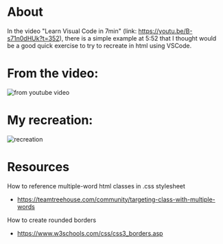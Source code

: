 # About
In the video "Learn Visual Code in 7min" (link: https://youtu.be/B-s71n0dHUk?t=352), there is a simple example at 5:52 that I thought would be a good quick exercise to try to recreate in html using VSCode.

# From the video:
![from youtube video](https://github.com/cmesias/GettingStarted/assets/17791454/734dab6d-7d87-4054-b26f-8509b2d1faec)

# My recreation:
![recreation ](https://github.com/cmesias/GettingStarted/assets/17791454/c503fe41-1726-4611-80f9-cf76d866d853)

# Resources
How to reference multiple-word html classes in .css stylesheet
- https://teamtreehouse.com/community/targeting-class-with-multiple-words

How to create rounded borders
- https://www.w3schools.com/css/css3_borders.asp
